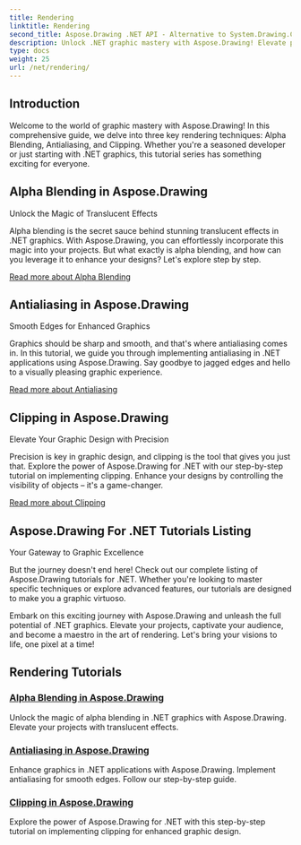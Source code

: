 ```yaml
---
title: Rendering
linktitle: Rendering
second_title: Aspose.Drawing .NET API - Alternative to System.Drawing.Common
description: Unlock .NET graphic mastery with Aspose.Drawing! Elevate projects with alpha blending for translucent effects. Learn antialiasing and clipping for enhanced designs.
type: docs
weight: 25
url: /net/rendering/
---
```

## Introduction

Welcome to the world of graphic mastery with Aspose.Drawing! In this comprehensive guide, we delve into three key rendering techniques: Alpha Blending, Antialiasing, and Clipping. Whether you're a seasoned developer or just starting with .NET graphics, this tutorial series has something exciting for everyone.

## Alpha Blending in Aspose.Drawing
Unlock the Magic of Translucent Effects

Alpha blending is the secret sauce behind stunning translucent effects in .NET graphics. With Aspose.Drawing, you can effortlessly incorporate this magic into your projects. But what exactly is alpha blending, and how can you leverage it to enhance your designs? Let's explore step by step.

[Read more about Alpha Blending](./alpha-blending/)

## Antialiasing in Aspose.Drawing
Smooth Edges for Enhanced Graphics

Graphics should be sharp and smooth, and that's where antialiasing comes in. In this tutorial, we guide you through implementing antialiasing in .NET applications using Aspose.Drawing. Say goodbye to jagged edges and hello to a visually pleasing graphic experience.

[Read more about Antialiasing](./antialiasing/)

## Clipping in Aspose.Drawing
Elevate Your Graphic Design with Precision

Precision is key in graphic design, and clipping is the tool that gives you just that. Explore the power of Aspose.Drawing for .NET with our step-by-step tutorial on implementing clipping. Enhance your designs by controlling the visibility of objects – it's a game-changer.

[Read more about Clipping](./clipping/)

## Aspose.Drawing For .NET Tutorials Listing
Your Gateway to Graphic Excellence

But the journey doesn't end here! Check out our complete listing of Aspose.Drawing tutorials for .NET. Whether you're looking to master specific techniques or explore advanced features, our tutorials are designed to make you a graphic virtuoso.

Embark on this exciting journey with Aspose.Drawing and unleash the full potential of .NET graphics. Elevate your projects, captivate your audience, and become a maestro in the art of rendering. Let's bring your visions to life, one pixel at a time!
## Rendering Tutorials
### [Alpha Blending in Aspose.Drawing](./alpha-blending/)
Unlock the magic of alpha blending in .NET graphics with Aspose.Drawing. Elevate your projects with translucent effects.
### [Antialiasing in Aspose.Drawing](./antialiasing/)
Enhance graphics in .NET applications with Aspose.Drawing. Implement antialiasing for smooth edges. Follow our step-by-step guide.
### [Clipping in Aspose.Drawing](./clipping/)
Explore the power of Aspose.Drawing for .NET with this step-by-step tutorial on implementing clipping for enhanced graphic design.